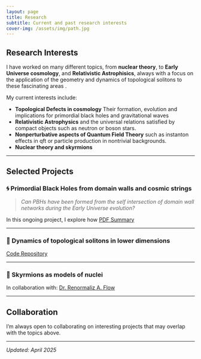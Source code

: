```yaml
---
layout: page
title: Research
subtitle: Current and past research interests
cover-img: /assets/img/path.jpg
---
```


## Research Interests

I have worked on many different topics, from **nuclear theory**, to **Early Universe cosmology**, and **Relativistic Astrophisics**, always with a focus on the application of the geometry and dynamics of topological solitons to these fascinating areas .

My current interests include:

- **Topological Defects in cosmology** Their formation, evolution and implications for primordial black holes and gravitational waves
- **Relativistic Astrophysics** and the universal relations satisfied by compact objects such as neutron or boson stars.
- **Nonperturbative aspects of Quantum Field Theory** such as instanton effects in qft or particle production in nontrivial backgrounds.
- **Nuclear theory and skyrmions** 

---

## Selected Projects

### 🌀 Primordial Black Holes from domain walls and cosmic strings

> *Can PBHs have been formed from the self intersection of domain wall networks during the Early Universe evolution?*

In this ongoing project, I explore how 
[PDF Summary](assets/pdf/emergent-spacetime-summary.pdf)

---

### 🌌 Dynamics of topological solitons in lower dimensions


[Code Repository](https://github.com/yourusername/microstate-counting)

---

### 🔄 Skyrmions as models of nuclei


In collaboration with: [Dr. Renormaliz A. Flow](https://example.com)

---

## Collaboration 

I’m always open to collaborating on interesting projects that may overlap with the topics above.



---

_Updated: April 2025_
